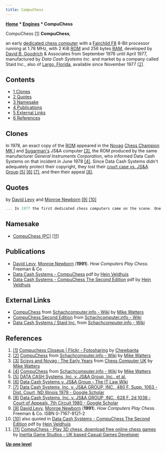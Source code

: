 ```yaml
---
title: CompuChess
---
```

**[Home](Home "Home") * [Engines](Engines "Engines") * CompuChess**

[](http://www.flickr.com/photos/10261668@N05/859056406/in/photostream) CompuChess <a id="cite-note-1" href="#cite-ref-1">[1]</a>
**CompuChess**,

an early [dedicated chess computer](Dedicated_Chess_Computers "Dedicated Chess Computers") with a [Fairchild F8](Fairchild_F8 "Fairchild F8") 8-Bit processor running at 1.78 MHz, with 2 KiB [ROM](Memory#ROM "Memory") and 256 bytes [RAM](Memory#RAM "Memory"), developed by [David B. Goodrich](index.php?title=David_B._Goodrich&action=edit&redlink=1 "David B. Goodrich (page does not exist)") & Associates from September 1976 until April 1977, manufactured by *Data Cash Systems Inc.* and market by a company called Staid Inc., also of [Largo, Florida](https://en.wikipedia.org/wiki/Largo,_Florida), available since November 1977 <a id="cite-note-2" href="#cite-ref-2">[2]</a>.

## Contents

- [1 Clones](#clones)
- [2 Quotes](#quotes)
- [3 Namesake](#namesake)
- [4 Publications](#publications)
- [5 External Links](#external-links)
- [6 References](#references)

## Clones

In 1978, an exact copy of the [ROM](Memory#ROM "Memory") appeared in the [Novag](Novag "Novag") [Chess Champion MK I](Chess_Champion_MK_I "Chess Champion MK I") and [Sugarman's](Joseph_Sugarman "Joseph Sugarman") JS&A computer <a id="cite-note-3" href="#cite-ref-3">[3]</a>, the ROM produced by the same manufacturer *General Instruments Corporation*, who informed Data Cash Systems on that incident in June 1978 <a id="cite-note-4" href="#cite-ref-4">[4]</a>. Since Data Cash Systems didn't adequately protect their copyright, they lost their [court case vs. JS&A Group](Joseph_Sugarman#DataCashSystemsvsJS.26A "Joseph Sugarman") <a id="cite-note-5" href="#cite-ref-5">[5]</a> <a id="cite-note-6" href="#cite-ref-6">[6]</a> <a id="cite-note-7" href="#cite-ref-7">[7]</a>, and then their appeal <a id="cite-note-8" href="#cite-ref-8">[8]</a>.

## Quotes

by [David Levy](David_Levy "David Levy") and [Monroe Newborn](Monroe_Newborn "Monroe Newborn") <a id="cite-note-9" href="#cite-ref-9">[9]</a> <a id="cite-note-10" href="#cite-ref-10">[10]</a>

```C++
... In 1977 the first dedicated chess computers came on the scene. One of these, called CompuChess, had a short lived future under its own name but a much more successful existence in pirated form. The chess playing program in Compuchess was copied by a Hong Kong manufacturer who marketed a product containing the program under the name “[Chess Champion MK I](Chess_Champion_MK_I "Chess Champion MK I").” The copy was exact - no attempt had been made to hide the fact by changing some of the program code. The Chess Champion MK I was an enormous marketing success and the manufacturer was able to buy a 57-foot yacht on the proceeds. Litigation followed, but in those days there was little or no copyright protection available to those who owned computer programs and the suit eventually  fizzled out, after lawyers on both sides had no doubt benefited substantially ... 

```

## Namesake

- [CompuChess (PC)](</index.php?title=CompuChess_(PC)&action=edit&redlink=1> "CompuChess (PC) (page does not exist)") <a id="cite-note-11" href="#cite-ref-11">[11]</a>

## Publications

- [David Levy](David_Levy "David Levy"), [Monroe Newborn](Monroe_Newborn "Monroe Newborn") (**1991**). *How Computers Play Chess*. Freeman & Co
- [Data Cash Systems - CompuChess](http://www.schaakcomputers.nl/hein_veldhuis/database/files/11-1977%20%5BB-6301%5D%20Data%20Cash%20Systems%20-%20CompuChess.pdf) pdf by [Hein Veldhuis](Hein_Veldhuis "Hein Veldhuis")
- [Data Cash Systems - CompuChess The Second Edition](http://www.schaakcomputers.nl/hein_veldhuis/database/files/08-1978%20%5BA-2979%5D%20Data%20Cash%20Systems%20-%20CompuChess%20The%20Second%20Edition.pdf) pdf by [Hein Veldhuis](Hein_Veldhuis "Hein Veldhuis")

## External Links

- [CompuChess](http://www.schach-computer.info/wiki/index.php/CompuChess) from [Schachcomputer.info - Wiki](http://www.schach-computer.info/wiki/index.php/Hauptseite_En) by [Mike Watters](Mike_Watters "Mike Watters")
- [CompuChess Second Edition](http://www.schach-computer.info/wiki/index.php/CompuChess_Second_Edition) from [Schachcomputer.info - Wiki](http://www.schach-computer.info/wiki/index.php/Hauptseite_En)
- [Data Cash Systems / Staid Inc.](http://www.schach-computer.info/wiki/index.php/Data_Cash_Systems_/_Staid_Inc.) from [Schachcomputer.info - Wiki](http://www.schach-computer.info/wiki/index.php/Hauptseite_En)

## References

1. <a id="cite-ref-1" href="#cite-note-1">[1]</a> [Compuchess Closeup | Flickr - Fotosharing](http://www.flickr.com/photos/10261668@N05/859056406/in/photostream) by [Chewbanta](Steve_Blincoe "Steve Blincoe")
1. <a id="cite-ref-2" href="#cite-note-2">[2]</a> [CompuChess](http://www.schach-computer.info/wiki/index.php/CompuChess) from [Schachcomputer.info - Wiki](http://www.schach-computer.info/wiki/index.php/Hauptseite_En) by [Mike Watters](Mike_Watters "Mike Watters")
1. <a id="cite-ref-3" href="#cite-note-3">[3]</a> [Scisys and Novag : The Early Years](http://www.chesscomputeruk.com/html/scisys_and_novag___the_early_y.html) from [Chess Computer UK](http://www.chesscomputeruk.com/index.html) by [Mike Watters](Mike_Watters "Mike Watters")
1. <a id="cite-ref-4" href="#cite-note-4">[4]</a> [CompuChess](http://www.schach-computer.info/wiki/index.php/CompuChess) from [Schachcomputer.info - Wiki](http://www.schach-computer.info/wiki/index.php/Hauptseite_En) by [Mike Watters](Mike_Watters "Mike Watters")
1. <a id="cite-ref-5" href="#cite-note-5">[5]</a> [DATA CASH Systems, Inc. v. JS&A Group, Inc., et al.](http://www2.newpaltz.edu/%7Ezuckerpr/cases/data-chs.htm)
1. <a id="cite-ref-6" href="#cite-note-6">[6]</a> [Data Cash Systems v. JS&A Group - The IT Law Wiki](http://itlaw.wikia.com/wiki/Data_Cash_Systems_v._JS%26A_Group)
1. <a id="cite-ref-7" href="#cite-note-7">[7]</a> [Data Cash Systems, Inc. v. JS&A GROUP, INC., 480 F. Supp. 1063 - Dist. Court, ND Illinois 1979 - Google Scholar](http://scholar.google.com/scholar_case?case=2740925334562415320)
1. <a id="cite-ref-8" href="#cite-note-8">[8]</a> [Data Cash Systems, Inc. v. JS&A GROUP, INC., 628 F. 2d 1038 - Court of Appeals, 7th Circuit 1980 - Google Scholar](http://scholar.google.com/scholar_case?case=6047525544656937218)
1. <a id="cite-ref-9" href="#cite-note-9">[9]</a> [David Levy](David_Levy "David Levy"), [Monroe Newborn](Monroe_Newborn "Monroe Newborn") (**1991**). *How Computers Play Chess*. Freeman & Co. ISBN 0-7167-8121-2
1. <a id="cite-ref-10" href="#cite-note-10">[10]</a> also quoted in [Data Cash Systems - CompuChess The Second Edition](http://www.schaakcomputers.nl/hein_veldhuis/database/files/08-1978%20%5BA-2979%5D%20Data%20Cash%20Systems%20-%20CompuChess%20The%20Second%20Edition.pdf) pdf by [Hein Veldhuis](Hein_Veldhuis "Hein Veldhuis")
1. <a id="cite-ref-11" href="#cite-note-11">[11]</a> [CompuChess - Play 3D chess, download free online chess games](http://www.inertiasoftware.com/chess/index.php) by [Inertia Game Studios - UK based Casual Games Developer](http://www.inertiasoftware.com/)

**[Up one level](Engines "Engines")**

